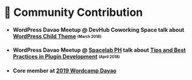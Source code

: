 # 👥 Community Contribution
- #### WordPress Davao Meetup @ DevHub Coworking Space talk about [WordPress Child Theme](https://docs.google.com/presentation/d/11cIVLFG8iApRH5n7C3TPq0ewIuE9sF8yiyZG9R1HLo0/edit?usp=sharing) <sub><sup>(March 2018)</sup></sub>
- #### WordPress Davao Meetup @ [Spacelab PH](https://www.facebook.com/spacelab/) talk about [Tips and Best Practices in Plugin Development](https://docs.google.com/presentation/d/1IbwwRylpCYgtj22H8ClOJlimnxr1efm6SU5zVS5gvMw/edit?usp=sharing) <sub><sup>(April 2018)</sup></sub>
- #### Core member at [2019 Wordcamp Davao](https://davao.wordcamp.org/2019/)
